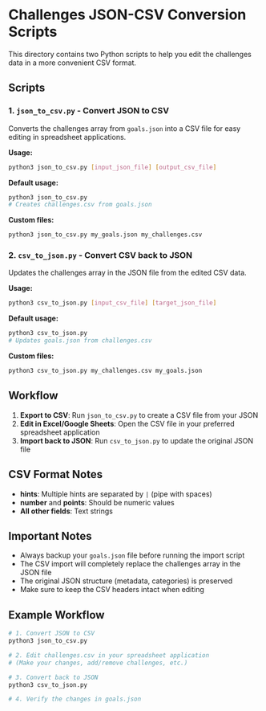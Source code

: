 # Challenges JSON-CSV Conversion Scripts

This directory contains two Python scripts to help you edit the challenges data in a more convenient CSV format.

## Scripts

### 1. `json_to_csv.py` - Convert JSON to CSV

Converts the challenges array from `goals.json` into a CSV file for easy editing in spreadsheet applications.

**Usage:**
```bash
python3 json_to_csv.py [input_json_file] [output_csv_file]
```

**Default usage:**
```bash
python3 json_to_csv.py
# Creates challenges.csv from goals.json
```

**Custom files:**
```bash
python3 json_to_csv.py my_goals.json my_challenges.csv
```

### 2. `csv_to_json.py` - Convert CSV back to JSON

Updates the challenges array in the JSON file from the edited CSV data.

**Usage:**
```bash
python3 csv_to_json.py [input_csv_file] [target_json_file]
```

**Default usage:**
```bash
python3 csv_to_json.py
# Updates goals.json from challenges.csv
```

**Custom files:**
```bash
python3 csv_to_json.py my_challenges.csv my_goals.json
```

## Workflow

1. **Export to CSV**: Run `json_to_csv.py` to create a CSV file from your JSON
2. **Edit in Excel/Google Sheets**: Open the CSV file in your preferred spreadsheet application
3. **Import back to JSON**: Run `csv_to_json.py` to update the original JSON file

## CSV Format Notes

- **hints**: Multiple hints are separated by ` | ` (pipe with spaces)
- **number** and **points**: Should be numeric values
- **All other fields**: Text strings

## Important Notes

- Always backup your `goals.json` file before running the import script
- The CSV import will completely replace the challenges array in the JSON file
- The original JSON structure (metadata, categories) is preserved
- Make sure to keep the CSV headers intact when editing

## Example Workflow

```bash
# 1. Convert JSON to CSV
python3 json_to_csv.py

# 2. Edit challenges.csv in your spreadsheet application
# (Make your changes, add/remove challenges, etc.)

# 3. Convert back to JSON
python3 csv_to_json.py

# 4. Verify the changes in goals.json
```
